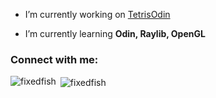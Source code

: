 - I’m currently working on [TetrisOdin](https://github.com/FixedFish/TetrisOdin)

- I’m currently learning **Odin, Raylib, OpenGL**

<h3 align="left">Connect with me:</h3>
<p align="left">
</p>

<p><img align="left" src="https://github-readme-stats.vercel.app/api/top-langs?username=fixedfish&show_icons=true&theme=dracula&locale=en&layout=compact" alt="fixedfish" /></p>

<p>&nbsp;<img align="center" src="https://github-readme-stats.vercel.app/api?username=fixedfish&show_icons=true&theme=dracula&locale=en" alt="fixedfish" /></p>

